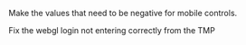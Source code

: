 Make the values that need to be negative for mobile controls.

Fix the webgl login not entering correctly from the TMP
